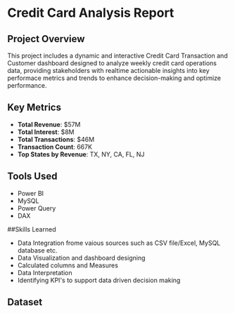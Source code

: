 # Credit Card Analysis Report 
## Project Overview 
This project includes a dynamic and interactive Credit Card Transaction and Customer dashboard designed to analyze weekly credit card operations data, providing stakeholders with realtime actionable insights into key performace metrics and trends to enhance decision-making and optimize performance.

## Key Metrics 
- **Total Revenue**: $57M
- **Total Interest**: $8M
- **Total Transactions**: $46M
- **Transaction Count**: 667K
- **Top States by Revenue**: TX, NY, CA, FL, NJ

## Tools Used 
- Power BI
- MySQL
- Power Query
- DAX
  
##Skills Learned 
- Data Integration frome vaious sources such as CSV file/Excel, MySQL database etc.
- Data Visualization and dashboard designing
- Calculated columns and Measures
- Data Interpretation
-  Identifying KPI's to support data driven decision making

  ## Dataset 
  
